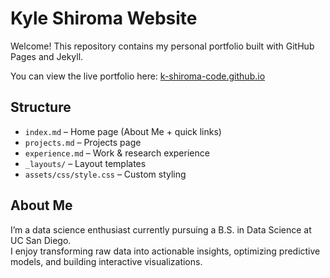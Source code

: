 # Kyle Shiroma Website

Welcome! This repository contains my personal portfolio built with GitHub Pages and Jekyll.  

You can view the live portfolio here: [k-shiroma-code.github.io](https://k-shiroma-code.github.io)

## Structure

- `index.md` – Home page (About Me + quick links)  
- `projects.md` – Projects page  
- `experience.md` – Work & research experience  
- `_layouts/` – Layout templates  
- `assets/css/style.css` – Custom styling  

## About Me

I’m a data science enthusiast currently pursuing a B.S. in Data Science at UC San Diego.  
I enjoy transforming raw data into actionable insights, optimizing predictive models, and building interactive visualizations.
